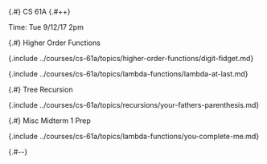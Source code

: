 
{.#} CS 61A
{.#++}

Time: Tue 9/12/17 2pm

{.#} Higher Order Functions

{.include ../courses/cs-61a/topics/higher-order-functions/digit-fidget.md}

{.include ../courses/cs-61a/topics/lambda-functions/lambda-at-last.md}

{.#} Tree Recursion

{.include ../courses/cs-61a/topics/recursions/your-fathers-parenthesis.md}

{.#} Misc Midterm 1 Prep

{.include ../courses/cs-61a/topics/lambda-functions/you-complete-me.md}

{.#--}
